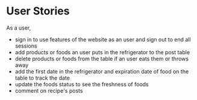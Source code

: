 # User Stories
As a user,
- sign in to use features of the website as an user and sign out to end all sessions
- add products or foods an user puts in the refrigerator to the post table
- delete products or foods from the table if an user eats them or throws away
- add the first date in the refrigerator and expiration date of food on the table to track the date
- update the foods status to see the freshness of foods
- comment on recipe's posts
